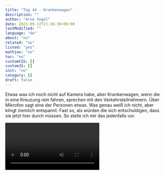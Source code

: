 ```yaml
---
title: "Tag 44 - Krankenwagen"
description: ""
author: "Arne Vogel"
date: 2023-09-12T21:36:36+09:00
lastModified: ""
language: "de"
about: "no"
related: "no"
listed: "yes"
mathjax: "no"
toc: "no"
customCSS: []
customJS: []
init: "no"
category: []
draft: false
---
```


Etwas was ich noch nicht auf Kamera habe, aber Krankenwagen, wenn die in eine Kreuzung rein fahren, sprechen mit den Verkehrsteilnehmern.
Über Mikrofon sagt eine der Personen etwas.
Was genau weiß ich nicht, aber klingt ziemlich entspannt.
Fast so, als würden die sich entschuldigen, dass sie jetzt hier durch müssen.
So stelle ich mir das jedenfalls vor.

<video controls src="krankenwagen.mp4"></video>
